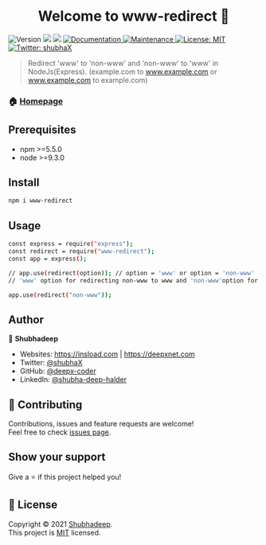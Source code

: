 <h1 align="center">Welcome to www-redirect 👋</h1>
<p>
  <img alt="Version" src="https://img.shields.io/badge/version-1.0.2-blue.svg?cacheSeconds=2592000" />
  <img src="https://img.shields.io/badge/npm-%3E%3D5.5.0-blue.svg" />
  <img src="https://img.shields.io/badge/node-%3E%3D9.3.0-blue.svg" />
  <a href="https://github.com/deepx-coder/www-redirect#readme" target="_blank">
    <img alt="Documentation" src="https://img.shields.io/badge/documentation-yes-brightgreen.svg" />
  </a>
  <a href="https://github.com/kefranabg/readme-md-generator/graphs/commit-activity" target="_blank">
    <img alt="Maintenance" src="https://img.shields.io/badge/Maintained%3F-yes-green.svg" />
  </a>
  <a href="https://github.com/deepx-coder/www-redirect/blob/main/LICENSE" target="_blank">
    <img alt="License: MIT" src="https://img.shields.io/github/license/deepx-coder/www-redirect" />
  </a>
  <a href="https://twitter.com/shubhaX" target="_blank">
    <img alt="Twitter: shubhaX" src="https://img.shields.io/twitter/follow/shubhaX.svg?style=social" />
  </a>
</p>

> Redirect 'www' to 'non-www' and 'non-www' to 'www' in NodeJs(Express). (example.com to www.example.com or www.example.com to example.com)

### 🏠 [Homepage](https://github.com/deepx-coder/www-redirect)

## Prerequisites

- npm >=5.5.0
- node >=9.3.0

## Install

```sh
npm i www-redirect
```

## Usage

```sh
const express = require("express");
const redirect = require("www-redirect");
const app = express();

// app.use(redirect(option)); // option = 'www' or option = 'non-www'
// 'www' option for redirecting non-www to www and 'non-www'option for redirecting www to non-www

app.use(redirect("non-www")); 

```

## Author

👤 **Shubhadeep**

- Websites: https://insload.com | https://deepxnet.com
- Twitter: [@shubhaX](https://twitter.com/shubhaX)
- GitHub: [@deepx-coder](https://github.com/deepx-coder)
- LinkedIn: [@shubha-deep-halder](https://linkedin.com/in/shubha-deep-halder)

## 🤝 Contributing

Contributions, issues and feature requests are welcome!<br />Feel free to check [issues page](https://github.com/deepx-coder/www-redirect/issues).

## Show your support

Give a ⭐️ if this project helped you!

## 📝 License

Copyright © 2021 [Shubhadeep](https://github.com/deepx-coder).<br />
This project is [MIT](https://github.com/deepx-coder/www-redirect/blob/main/LICENSE) licensed.
